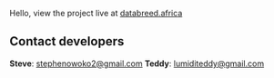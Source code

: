 Hello, view the project live at [databreed.africa](https://www.databreed.africa/)

## Contact developers
**Steve**: stephenowoko2@gmail.com
**Teddy**: lumiditeddy@gmail.com